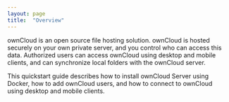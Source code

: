 ```yaml
---
layout: page
title:  "Overview"
---
```


ownCloud is an open source file hosting solution. ownCloud is hosted securely on your own private server, and you control who can access this data. Authorized users can access ownCloud using desktop and mobile clients, and can synchronize local folders with the ownCloud server.

This quickstart guide describes how to install ownCloud Server using Docker, how to add ownCloud users, and how to connect to ownCloud using desktop and mobile clients.  
